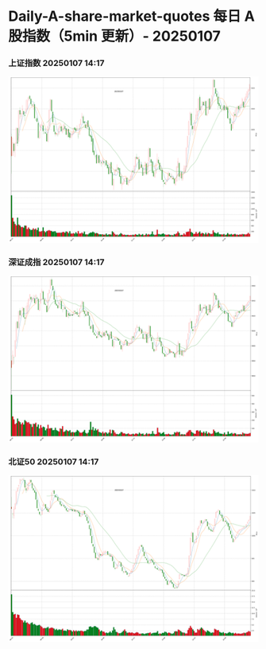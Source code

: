 
# Daily-A-share-market-quotes 每日 A 股指数（5min 更新）- 20250107

### 上证指数 20250107 14:17
![](./fig/2025/1/20250107-sh000001.png)

### 深证成指 20250107 14:17
![](./fig/2025/1/20250107-sz399001.png)

### 北证50 20250107 14:17
![](./fig/2025/1/20250107-bj899050.png)
